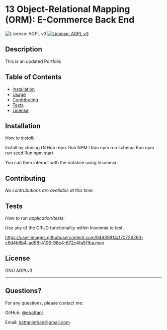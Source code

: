 # 13 Object-Relational Mapping (ORM): E-Commerce Back End

  ![License: AGPL v3](https://www.gnu.org/licenses/agpl-3.0)
  [![License: AGPL v3](https://img.shields.io/badge/License-AGPL_v3-blue.svg)](https://www.gnu.org/licenses/agpl-3.0)

    
  ## Description 

  This is an updated Portfolio

  ## Table of Contents
  * [Installation](#installation)
  * [Usage](#usage)
  * [Contributing](#contributing)
  * [Tests](#tests)
  * [License](#license)
    
  ## Installation
    
  *How to install:*
    
  Install by cloning GitHub repo. 
  Run NPM I
  Run npm run schema
  Run npm run seed
  Run npm start
  
  You can then interact with the databse using Insomnia.
  
  ## Contributing
    
  *No contrubutions are available at this time.*

  ## Tests
    
  *How to run application/tests:*
    
  Use any of the CRUD functionality within Insomnia to test.
    

https://user-images.githubusercontent.com/94639814/170726263-c6d4b6b4-ad98-4106-96e4-672c4fa5f1ba.mov


  ## License
    
  GNU AGPLv3
  
  ---
    
  ## Questions?
  For any questions, please contact me:
   
  GitHub: [@ebattani](https://api.github.com/users/ebattani)

  Email: battaniethan@gmail.com

  
